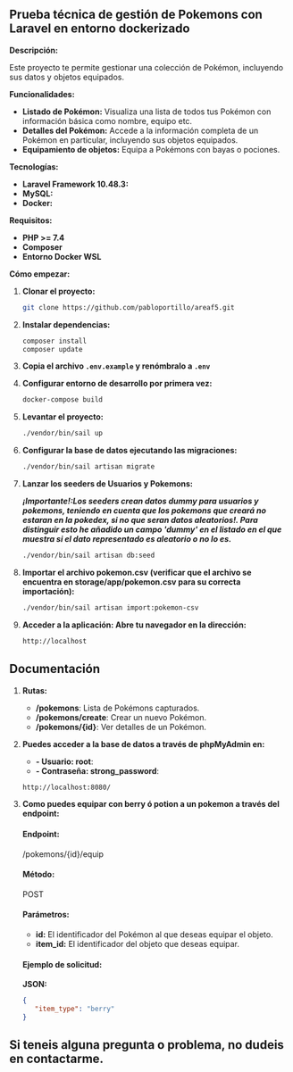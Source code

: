 ## Prueba técnica de gestión de Pokemons con Laravel en entorno dockerizado

**Descripción:**

Este proyecto te permite gestionar una colección de Pokémon, incluyendo sus datos y objetos equipados.

**Funcionalidades:**

* **Listado de Pokémon:** Visualiza una lista de todos tus Pokémon con información básica como nombre, equipo etc.
* **Detalles del Pokémon:** Accede a la información completa de un Pokémon en particular, incluyendo sus objetos equipados.
* **Equipamiento de objetos:** Equipa a Pokémons con bayas o pociones.

**Tecnologías:**

* **Laravel Framework 10.48.3:** 
* **MySQL:** 
* **Docker:** 

**Requisitos:**

* **PHP >= 7.4**
* **Composer**
* **Entorno Docker WSL**

**Cómo empezar:**

1. **Clonar el proyecto:**

   ```bash 
   git clone https://github.com/pabloportillo/areaf5.git
2. **Instalar dependencias:**

   ```bash 
   composer install 
   composer update

3. **Copia el archivo `.env.example` y renómbralo a `.env`**

4. **Configurar entorno de desarrollo por primera vez:**

   ```bash 
   docker-compose build 
5. **Levantar el proyecto:**

   ```bash 
   ./vendor/bin/sail up
6. **Configurar la base de datos ejecutando las migraciones:**

   ```bash 
   ./vendor/bin/sail artisan migrate
7. **Lanzar los seeders de Usuarios y Pokemons:**

      ***¡Importante!:Los seeders crean datos dummy para usuarios y pokemons, teniendo en cuenta que los pokemons que creará no estaran en la pokedex, si no que seran datos aleatorios!. Para distinguir esto he añadido un campo 'dummy' en el listado en el que muestra si el dato representado es aleatorio o no lo es.***

   ```bash 
   ./vendor/bin/sail artisan db:seed
8. **Importar el archivo pokemon.csv (verificar que el archivo se encuentra en storage/app/pokemon.csv para su correcta importación):**

   ```bash 
   ./vendor/bin/sail artisan import:pokemon-csv
9. **Acceder a la aplicación: Abre tu navegador en la dirección:**

   ```bash 
   http://localhost
## Documentación

1. **Rutas:**

   - **/pokemons**: Lista de Pokémons capturados.
   - **/pokemons/create**: Crear un nuevo Pokémon.
   - **/pokemons/{id}**: Ver detalles de un Pokémon.

2. **Puedes acceder a la base de datos a través de phpMyAdmin en:**
   - **- Usuario: root**: 
   - **- Contraseña: strong_password**:
   ```bash 
   http://localhost:8080/
3. **Como puedes equipar con berry ó potion a un pokemon a través del endpoint:**
      #### Endpoint: 
      /pokemons/{id}/equip

      #### Método: 
      POST

      #### Parámetros:
      - **id:** El identificador del Pokémon al que deseas equipar el objeto.
      - **item_id:** El identificador del objeto que deseas equipar.

      #### Ejemplo de solicitud:
      **JSON:**
      ```json
      {
         "item_type": "berry"
      }

## Si teneis alguna pregunta o problema, no dudeis en contactarme.